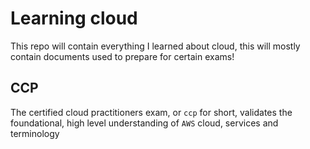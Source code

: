# Learning cloud
This repo will contain everything I learned about cloud, this will mostly contain documents used to prepare for certain exams!

## CCP
The certified cloud practitioners exam, or `ccp` for short, validates the foundational, high level understanding of `AWS` cloud, services and terminology
